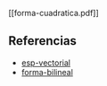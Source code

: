 [[forma-cuadratica.pdf]]

## Referencias
- [esp-vectorial](./esp-vectorial.md)
- [forma-bilineal](./forma-bilineal.md)
